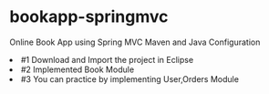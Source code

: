 # bookapp-springmvc
Online Book App using Spring MVC Maven and Java Configuration
 <li>#1 Download and Import the project in Eclipse</li>
 <li>#2 Implemented Book Module</li>
 <li>#3 You can practice by implementing User,Orders Module</li>
